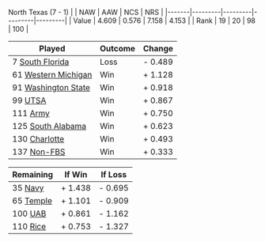 North Texas (7 - 1)
|       |   NAW   |   AAW   |   NCS   |   NRS   |
|-------|---------|---------|---------|---------|
| Value |   4.609 |   0.576 |   7.158 |   4.153 |
| Rank  |      19 |      20 |      98 |     100 |

| Played                    | Outcome    |  Change  |
|---------------------------|------------|----------|
|   7 [South Florida         ](SouthFlorida.md)| Loss       | -  0.489 |
|  61 [Western Michigan      ](WesternMichigan.md)| Win        | +  1.128 |
|  91 [Washington State      ](WashingtonState.md)| Win        | +  0.918 |
|  99 [UTSA                  ](UTSA.md)| Win        | +  0.867 |
| 111 [Army                  ](Army.md)| Win        | +  0.750 |
| 125 [South Alabama         ](SouthAlabama.md)| Win        | +  0.623 |
| 130 [Charlotte             ](Charlotte.md)| Win        | +  0.493 |
| 137 [Non-FBS               ](NonFBS.md)| Win        | +  0.333 |

| Remaining                 |  If Win  |  If Loss |
|---------------------------|----------|----------|
|  35 [Navy                  ](Navy.md)| +  1.438 | -  0.695 |
|  65 [Temple                ](Temple.md)| +  1.101 | -  0.909 |
| 100 [UAB                   ](UAB.md)| +  0.861 | -  1.162 |
| 110 [Rice                  ](Rice.md)| +  0.753 | -  1.327 |

